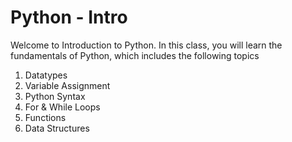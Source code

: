 # Python - Intro

Welcome to Introduction to Python. In this class, you will learn the fundamentals of Python, which includes the following topics
1. Datatypes
2. Variable Assignment
3. Python Syntax
4. For & While Loops
5. Functions
6. Data Structures